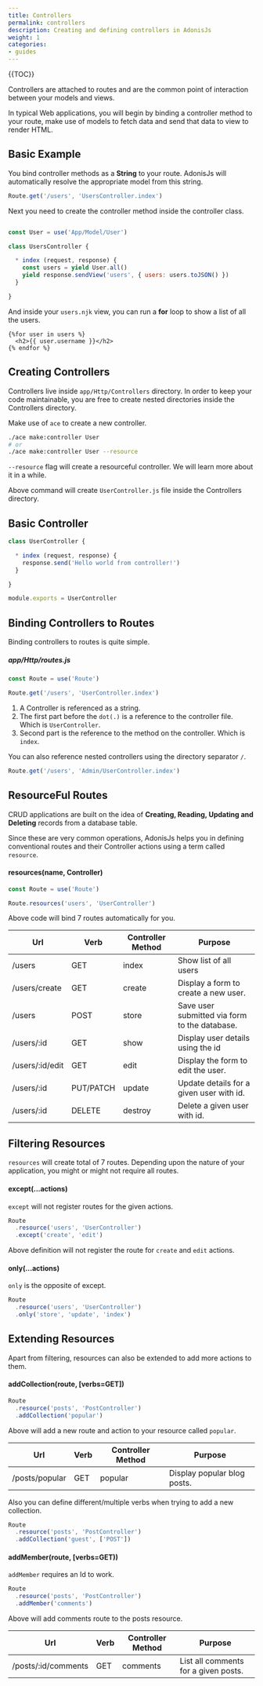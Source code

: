 ```yaml
---
title: Controllers
permalink: controllers
description: Creating and defining controllers in AdonisJs
weight: 1
categories:
- guides
---
```


{{TOC}}

Controllers are attached to routes and are the common point of interaction between your models and views.

In typical Web applications, you will begin by binding a controller method to your route, make use of models to fetch data and send that data to view to render HTML.

## Basic Example

You bind controller methods as a **String** to your route. AdonisJs will automatically resolve the appropriate model from this string.

```javascript
Route.get('/users', 'UsersController.index')
```

Next you need to create the controller method inside the controller class.

```javascript

const User = use('App/Model/User')

class UsersController {

  * index (request, response) {		
    const users = yield User.all()
    yield response.sendView('users', { users: users.toJSON() })
  }

}
```

And inside your `users.njk` view, you can run a **for** loop to show a list of all the users.

```twig
{%for user in users %}
  <h2>{{ user.username }}</h2>
{% endfor %}
```

## Creating Controllers

Controllers live inside `app/Http/Controllers` directory. In order to keep your code maintainable, you are free to create nested directories inside the Controllers directory.

Make use of `ace` to create a new controller.

```bash
./ace make:controller User
# or
./ace make:controller User --resource
```

`--resource` flag will create a resourceful controller. We will learn more about it in a while.

Above command will create `UserController.js` file inside the Controllers directory.

## Basic Controller

```javascript
class UserController {

  * index (request, response) {
    response.send('Hello world from controller!')   
  }

}

module.exports = UserController
```


## Binding Controllers to Routes

Binding controllers to routes is quite simple.

##### app/Http/routes.js
```javascript
const Route = use('Route')

Route.get('/users', 'UserController.index')
```

1. A Controller is referenced as a string.
2. The first part before the `dot(.)` is a reference to the controller file. Which is `UserController`.
3. Second part is the reference to the method on the controller. Which is `index`.

You can also reference nested controllers using the directory separator `/`.

```javascript
Route.get('/users', 'Admin/UserController.index')
```

## ResourceFul Routes

CRUD applications are built on the idea of **Creating, Reading, Updating and Deleting** records from a database table.

Since these are very common operations, AdonisJs helps you in defining conventional routes and their Controller actions using a term called `resource`.

#### resources(name, Controller)
```javascript
const Route = use('Route')

Route.resources('users', 'UserController')
```

Above code will bind 7 routes automatically for you.

| Url | Verb | Controller Method | Purpose |
|-----|------|-------------------|---------| 
| /users | GET | index | Show list of all users |
| /users/create | GET | create | Display a form to create a new user. |
| /users | POST | store | Save user submitted via form to the database. |
| /users/:id | GET | show | Display user details using the id |
| /users/:id/edit | GET | edit | Display the form to edit the user. |
| /users/:id | PUT/PATCH | update | Update details for a given user with id. |
| /users/:id | DELETE | destroy | Delete a given user with id. |

## Filtering Resources

`resources` will create total of 7 routes. Depending upon the nature of your application, you might or might not require all routes.

#### except(...actions)

`except` will not register routes for the given actions.
```javascript
Route
  .resource('users', 'UserController')
  .except('create', 'edit')
```

Above definition will not register the route for `create` and `edit` actions.

#### only(...actions)

`only` is the opposite of except.

```javascript
Route
  .resource('users', 'UserController')
  .only('store', 'update', 'index')
```

## Extending Resources

Apart from filtering, resources can also be extended to add more actions to them.

#### addCollection(route, [verbs=GET])

```javascript
Route
  .resource('posts', 'PostController')
  .addCollection('popular')
```

Above will add a new route and action to your resource called `popular`.

| Url | Verb | Controller Method | Purpose |
|----|-------|-------------------|----------|
| /posts/popular | GET | popular | Display popular blog posts. |

Also you can define different/multiple verbs when trying to add a new collection.

```javascript
Route
  .resource('posts', 'PostController')
  .addCollection('guest', ['POST'])
```

#### addMember(route, [verbs=GET))

`addMember` requires an Id to work.

```javascript
Route
  .resource('posts', 'PostController')
  .addMember('comments')
```

Above will add comments route to the posts resource.

| Url | Verb | Controller Method | Purpose |
|----|-------|-------------------|---------|
| /posts/:id/comments | GET | comments | List all comments for a given posts.|